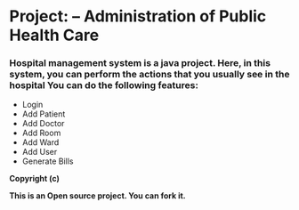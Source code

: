 # Project: – Administration of Public Health Care
### Hospital management system is a java project. Here, in this system, you can perform the actions that you usually see in the hospital You can do the following features:

- Login
- Add Patient
- Add Doctor
- Add Room
- Add Ward
- Add User
- Generate Bills


**Copyright (c)** 

**This is an Open source project. You can fork it.**
